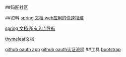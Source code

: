 ##码匠社区

##资料
[spring 文档 web应用的快速搭建](https://spring.io/guides/gs/serving-web-content/)

[spring 文档 所有入门导航](https://spring.io/guides/)

[thymeleaf文档](https://www.thymeleaf.org/documentation.html)

[ github oauth app](https://docs.github.com/en/enterprise-server@3.0/developers/apps/building-oauth-apps/creating-an-oauth-app)
[github oauth认证流程](https://docs.github.com/en/developers/apps/building-oauth-apps/authorizing-oauth-apps)
##工具
[bootstrap](https://v3.bootcss.com/)
